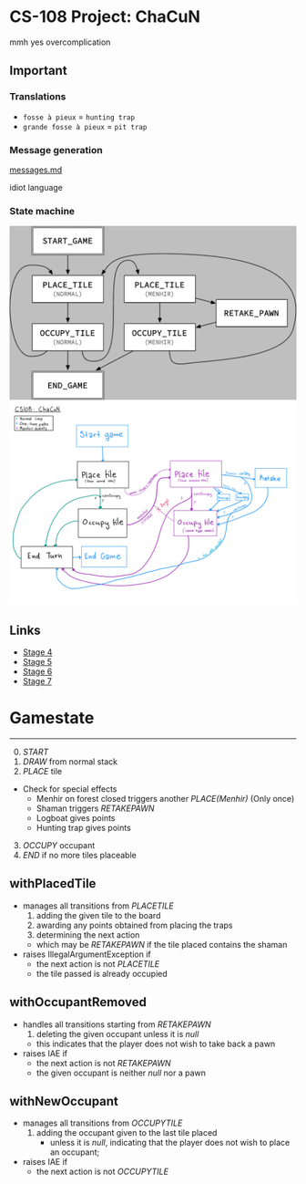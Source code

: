 # CS-108 Project: ChaCuN
mmh yes overcomplication

## Important
### Translations
- `fosse à pieux` = `hunting trap`
- `grande fosse à pieux` = `pit trap`  

### Message generation
[messages.md](./cornucopia/messages.md)

idiot language

### State machine
![states](cornucopia/game-state-machine.png)
![statesByHand](cornucopia/gameState.png)
## Links
- [Stage 4](https://cs108.epfl.ch/p/04_partitions.html)
- [Stage 5](https://cs108.epfl.ch/p/05_board.html)
- [Stage 6](https://cs108.epfl.ch/p/06_state.html)
- [Stage 7](https://cs108.epfl.ch/p/07_messages.html)

# Gamestate
------
 0. *START*
 1. *DRAW* from normal stack
 2. *PLACE* tile
  + Check for special effects
    + Menhir on forest closed triggers another *PLACE(Menhir)* (Only once)
    + Shaman triggers *RETAKEPAWN*
    + Logboat gives points
    + Hunting trap gives points
 3. *OCCUPY* occupant
 4. *END* if no more tiles placeable

## withPlacedTile
  + manages all transitions from *PLACETILE* 
    1. adding the given tile to the board 
    2. awarding any points obtained from placing the traps 
    3. determining the next action 
      + which may be *RETAKEPAWN* if the tile placed contains the shaman 
  + raises IllegalArgumentException if 
    + the next action is not *PLACETILE* 
    + the tile passed is already occupied

## withOccupantRemoved
  + handles all transitions starting from *RETAKEPAWN*
    1. deleting the given occupant unless it is _null_
      + this indicates that the player does not wish to take back a pawn 
  + raises IAE if 
    + the next action is not *RETAKEPAWN*
    + the given occupant is neither _null_ nor a pawn

## withNewOccupant
  + manages all transitions from *OCCUPYTILE*
    1. adding the occupant given to the last tile placed 
       + unless it is _null_, indicating that the player does not wish to place an occupant; 
  + raises IAE if 
    + the next action is not *OCCUPYTILE*
